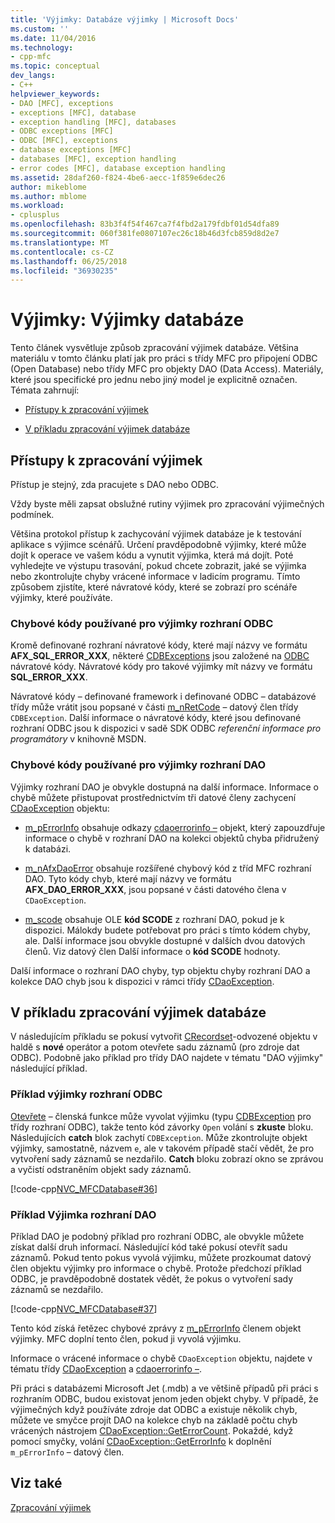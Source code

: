 ```yaml
---
title: 'Výjimky: Databáze výjimky | Microsoft Docs'
ms.custom: ''
ms.date: 11/04/2016
ms.technology:
- cpp-mfc
ms.topic: conceptual
dev_langs:
- C++
helpviewer_keywords:
- DAO [MFC], exceptions
- exceptions [MFC], database
- exception handling [MFC], databases
- ODBC exceptions [MFC]
- ODBC [MFC], exceptions
- database exceptions [MFC]
- databases [MFC], exception handling
- error codes [MFC], database exception handling
ms.assetid: 28daf260-f824-4be6-aecc-1f859e6dec26
author: mikeblome
ms.author: mblome
ms.workload:
- cplusplus
ms.openlocfilehash: 83b3f4f54f467ca7f4fbd2a179fdbf01d54dfa89
ms.sourcegitcommit: 060f381fe0807107ec26c18b46d3fcb859d8d2e7
ms.translationtype: MT
ms.contentlocale: cs-CZ
ms.lasthandoff: 06/25/2018
ms.locfileid: "36930235"
---
```

# <a name="exceptions-database-exceptions"></a>Výjimky: Výjimky databáze
Tento článek vysvětluje způsob zpracování výjimek databáze. Většina materiálu v tomto článku platí jak pro práci s třídy MFC pro připojení ODBC (Open Database) nebo třídy MFC pro objekty DAO (Data Access). Materiály, které jsou specifické pro jednu nebo jiný model je explicitně označen. Témata zahrnují:  
  
-   [Přístupy k zpracování výjimek](#_core_approaches_to_exception_handling)  
  
-   [V příkladu zpracování výjimek databáze](#_core_a_database_exception.2d.handling_example)  
  
##  <a name="_core_approaches_to_exception_handling"></a> Přístupy k zpracování výjimek  
 Přístup je stejný, zda pracujete s DAO nebo ODBC.  
  
 Vždy byste měli zapsat obslužné rutiny výjimek pro zpracování výjimečných podmínek.  
  
 Většina protokol přístup k zachycování výjimek databáze je k testování aplikace s výjimce scénářů. Určení pravděpodobně výjimky, které může dojít k operace ve vašem kódu a vynutit výjimka, která má dojít. Poté vyhledejte ve výstupu trasování, pokud chcete zobrazit, jaké se výjimka nebo zkontrolujte chyby vrácené informace v ladicím programu. Tímto způsobem zjistíte, které návratové kódy, které se zobrazí pro scénáře výjimky, které používáte.  
  
### <a name="error-codes-used-for-odbc-exceptions"></a>Chybové kódy používané pro výjimky rozhraní ODBC  
 Kromě definované rozhraní návratové kódy, které mají názvy ve formátu **AFX_SQL_ERROR_XXX**, některé [CDBExceptions](../mfc/reference/cdbexception-class.md) jsou založené na [ODBC](../data/odbc/odbc-basics.md) návratové kódy. Návratové kódy pro takové výjimky mít názvy ve formátu **SQL_ERROR_XXX**.  
  
 Návratové kódy – definované framework i definované ODBC – databázové třídy může vrátit jsou popsané v části [m_nRetCode](../mfc/reference/cdbexception-class.md#m_nretcode) – datový člen třídy `CDBException`. Další informace o návratové kódy, které jsou definované rozhraní ODBC jsou k dispozici v sadě SDK ODBC *referenční informace pro programátory* v knihovně MSDN.  
  
### <a name="error-codes-used-for-dao-exceptions"></a>Chybové kódy používané pro výjimky rozhraní DAO  
 Výjimky rozhraní DAO je obvykle dostupná na další informace. Informace o chybě můžete přistupovat prostřednictvím tři datové členy zachycení [CDaoException](../mfc/reference/cdaoexception-class.md) objektu:  
  
-   [m_pErrorInfo](../mfc/reference/cdaoexception-class.md#m_perrorinfo) obsahuje odkazy [cdaoerrorinfo –](../mfc/reference/cdaoerrorinfo-structure.md) objekt, který zapouzdřuje informace o chybě v rozhraní DAO na kolekci objektů chyba přidružený k databázi.  
  
-   [m_nAfxDaoError](../mfc/reference/cdaoexception-class.md#m_nafxdaoerror) obsahuje rozšířené chybový kód z tříd MFC rozhraní DAO. Tyto kódy chyb, které mají názvy ve formátu **AFX_DAO_ERROR_XXX**, jsou popsané v části datového člena v `CDaoException`.  
  
-   [m_scode](../mfc/reference/cdaoexception-class.md#m_scode) obsahuje OLE **kód SCODE** z rozhraní DAO, pokud je k dispozici. Málokdy budete potřebovat pro práci s tímto kódem chyby, ale. Další informace jsou obvykle dostupné v dalších dvou datových členů. Viz datový člen Další informace o **kód SCODE** hodnoty.  
  
 Další informace o rozhraní DAO chyby, typ objektu chyby rozhraní DAO a kolekce DAO chyb jsou k dispozici v rámci třídy [CDaoException](../mfc/reference/cdaoexception-class.md).  
  
##  <a name="_core_a_database_exception.2d.handling_example"></a> V příkladu zpracování výjimek databáze  
 V následujícím příkladu se pokusí vytvořit [CRecordset](../mfc/reference/crecordset-class.md)-odvozené objektu v haldě s **nové** operátor a potom otevřete sadu záznamů (pro zdroje dat ODBC). Podobně jako příklad pro třídy DAO najdete v tématu "DAO výjimky" následující příklad.  
  
### <a name="odbc-exception-example"></a>Příklad výjimky rozhraní ODBC  
 [Otevřete](../mfc/reference/crecordset-class.md#open) – členská funkce může vyvolat výjimku (typu [CDBException](../mfc/reference/cdbexception-class.md) pro třídy rozhraní ODBC), takže tento kód závorky `Open` volání s **zkuste** bloku. Následujících **catch** blok zachytí `CDBException`. Může zkontrolujte objekt výjimky, samostatně, názvem `e`, ale v takovém případě stačí vědět, že pro vytvoření sady záznamů se nezdařilo. **Catch** bloku zobrazí okno se zprávou a vyčistí odstraněním objekt sady záznamů.  
  
 [!code-cpp[NVC_MFCDatabase#36](../mfc/codesnippet/cpp/exceptions-database-exceptions_1.cpp)]  
  
### <a name="dao-exception-example"></a>Příklad Výjimka rozhraní DAO  
 Příklad DAO je podobný příklad pro rozhraní ODBC, ale obvykle můžete získat další druh informací. Následující kód také pokusí otevřít sadu záznamů. Pokud tento pokus vyvolá výjimku, můžete prozkoumat datový člen objektu výjimky pro informace o chybě. Protože předchozí příklad ODBC, je pravděpodobně dostatek vědět, že pokus o vytvoření sady záznamů se nezdařilo.  
  
 [!code-cpp[NVC_MFCDatabase#37](../mfc/codesnippet/cpp/exceptions-database-exceptions_2.cpp)]  
  
 Tento kód získá řetězec chybové zprávy z [m_pErrorInfo](../mfc/reference/cdaoexception-class.md#m_perrorinfo) členem objekt výjimky. MFC doplní tento člen, pokud ji vyvolá výjimku.  
  
 Informace o vrácené informace o chybě `CDaoException` objektu, najdete v tématu třídy [CDaoException](../mfc/reference/cdaoexception-class.md) a [cdaoerrorinfo –](../mfc/reference/cdaoerrorinfo-structure.md).  
  
 Při práci s databázemi Microsoft Jet (.mdb) a ve většině případů při práci s rozhraním ODBC, budou existovat jenom jeden objekt chyby. V případě, že výjimečných když používáte zdroje dat ODBC a existuje několik chyb, můžete ve smyčce projít DAO na kolekce chyb na základě počtu chyb vrácených nástrojem [CDaoException::GetErrorCount](../mfc/reference/cdaoexception-class.md#geterrorcount). Pokaždé, když pomocí smyčky, volání [CDaoException::GetErrorInfo](../mfc/reference/cdaoexception-class.md#geterrorinfo) k doplnění `m_pErrorInfo` – datový člen.  
  
## <a name="see-also"></a>Viz také  
 [Zpracování výjimek](../mfc/exception-handling-in-mfc.md)

